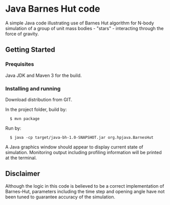 
# Java Barnes Hut code

A simple Java code illustrating use of Barnes Hut algorithm for N-body simulation of a group of unit mass bodies - "stars" - interacting through the force of gravity.

## Getting Started

### Prequisites

Java JDK and Maven 3 for the build.

### Installing and running

Download distribution from GIT.

In the project folder, build by:
```
  $ mvn package
```
Run by:
```
  $ java -cp target/java-bh-1.0-SNAPSHOT.jar org.hpjava.BarnesHut
```
A Java graphics window should appear to display current state of
simulation.  Monitoring output including profiling information will be printed at the terminal.

## Disclaimer

Although the logic in this code is believed to be a correct implementation of Barnes-Hut, parameters including the time step and opening angle have not been tuned to guarantee accuracy of the simulation.

